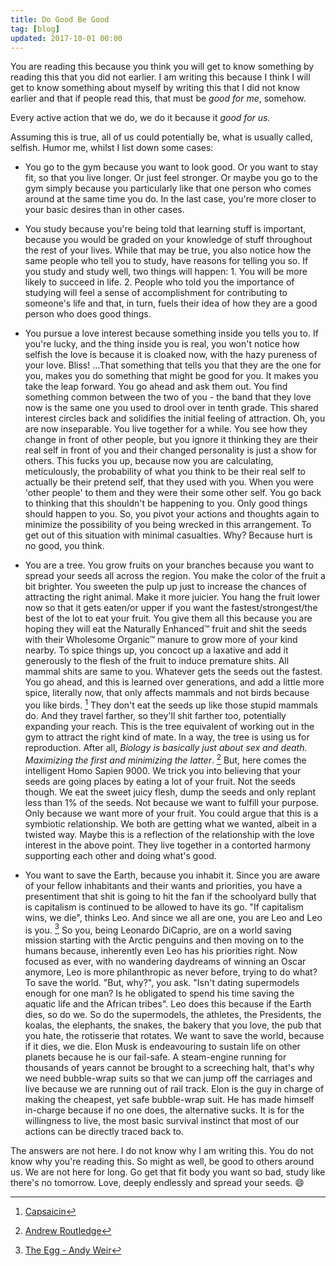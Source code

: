 ```yaml
---
title: Do Good Be Good
tag: [blog]
updated: 2017-10-01 00:00
---
```




You are reading this because you think you will get to know something by reading this that you did not earlier. I am writing this because I think I will get to know something about myself by writing this that I did not know earlier and that if people read this, that must be _good for me_, somehow.

Every active action that we do, we do it because it _good for us._ 

Assuming this is true, all of us could potentially be, what is usually called, selfish. Humor me, whilst I list down some cases:

 - You go to the gym because you want to look good. Or you want to stay fit, so that you live longer. Or just feel stronger. Or maybe 
you go to the gym simply because you particularly like that one person who comes around at the same time you do. In the last case, you're more closer to your basic desires than in other cases.

 - You study because you're being told that learning stuff is important, because you would be graded on your knowledge of stuff throughout the rest of your lives. While that may be true, you also notice how the same people who tell you to study, have reasons for telling you so. If you study and study well, two things will happen: 1. You will be more likely to succeed in life. 2. People who told you the importance of studying will feel a sense of accomplishment for contributing to someone's life and that, in turn, fuels their idea of how they are a good person who does good things.

 - You pursue a love interest because something inside you tells you to. If you're lucky, and the thing inside you is real, you won't notice how selfish the love is because it is cloaked now, with the hazy pureness of your love. Bliss! ...That something that tells you that they are the one for you, makes you do something that might be good for you. It makes you take the leap forward. You go ahead and ask them out. You find something common between the two of you - the band that they love now is the same one you used to drool over in tenth grade. This shared interest circles back and solidifies the initial feeling of attraction. Oh, you are now inseparable. You live together for a while. You see how they change in front of other people, but you ignore it thinking they are their real self in front of you and their changed personality is just a show for others. This fucks you up, because now you are calculating, meticulously, the probability of what you think to be their real self to actually be their pretend self, that they used with you. When you were 'other people' to them and they were their some other self. You go back to thinking that this shouldn't be happening to you. Only good things should happen to you. So, you pivot your actions and thoughts again to minimize the possibility of you being wrecked in this arrangement. To get out of this situation with minimal casualties. Why? Because hurt is no good, you think.

 - You are a tree. You grow fruits on your branches because you want to spread your seeds all across the region. You make the color of the fruit a bit brighter. You sweeten the pulp up just to increase the chances of attracting the right animal. Make it more juicier. You hang the fruit lower now so that it gets eaten/or upper if you want the fastest/strongest/the best of the lot to eat your fruit. You give them all this because you are hoping they will eat the Naturally Enhanced&trade; fruit and shit the seeds with their Wholesome Organic&trade; manure to grow more of your kind nearby. To spice things up, you concoct up a laxative and add it generously to the flesh of the fruit to induce premature shits. All mammal shits are same to you. Whatever gets the seeds out the fastest. You go ahead, and this is learned over generations, and add a little more spice, literally now, that only affects mammals and not birds because you like birds. [^1] They don't eat the seeds up like those stupid mammals do. And they travel farther, so they'll shit farther too, potentially expanding your reach. This is the tree equivalent of working out in the gym to attract the right kind of mate. In a way, the tree is using us for reproduction. After all, *Biology is basically just about sex and death. Maximizing the first and minimizing the latter*. [^2] But, here comes the intelligent Homo Sapien 9000. We trick you into believing that your seeds are going places by eating a lot of your fruit. Not the seeds though. We eat the sweet juicy flesh, dump the seeds and only replant less than 1% of the seeds. Not because we want to fulfill your purpose. Only because we want more of your fruit. You could argue that this is a symbiotic relationship. We both are getting what we wanted, albeit in a twisted way. Maybe this is a reflection of the relationship with the love interest in the above point. They live together in a contorted harmony supporting each other and doing what's good.

 - You want to save the Earth, because you inhabit it. Since you are aware of your fellow inhabitants and their wants and priorities, you have a presentiment that shit is going to hit the fan if the schoolyard bully that is capitalism is continued to be allowed to have its go. "If capitalism wins, we die", thinks Leo. And since we all are one, you are Leo and Leo is you. [^3] So you, being Leonardo DiCaprio, are on a world saving mission starting with the Arctic penguins and then moving on to the humans because, inherently even Leo has his priorities right. Now focused as ever, with no wandering daydreams of winning an Oscar anymore, Leo is more philanthropic as never before, trying to do what? To save the world. "But, why?", you ask. "Isn't dating supermodels enough for one man? Is he obligated to spend his time saving the aquatic life and the African tribes". Leo does this because if the Earth dies, so do we. So do the supermodels, the athletes, the Presidents, the koalas, the elephants, the snakes, the bakery that you love, the pub that you hate, the rotisserie that rotates. We want to save the world, because if it dies, we die. Elon Musk is endeavouring to sustain life on other planets because he is our fail-safe. A steam-engine running for thousands of years cannot be brought to a screeching halt, that's why we need bubble-wrap suits so that we can jump off the carriages and live because we are running out of rail track. Elon is the guy in charge of making the cheapest, yet safe bubble-wrap suit. He has made himself in-charge because if no one does, the alternative sucks. It is for the willingness to live, the most basic survival instinct that most of our actions can be directly traced back to.

The answers are not here. I do not know why I am writing this. You do not know why you're reading this. So might as well, be good to others around us. We are not here for long. Go get that fit body you want so bad, study like there's no tomorrow. Love, deeply endlessly and spread your seeds. &#128516;

 [^1]: [Capsaicin](http://www.nytimes.com/2010/09/21/science/21peppers.html)
 [^2]: [Andrew Routledge](https://www.quora.com/Why-did-some-plants-evolve-sweet-fruits-to-attract-carriers-for-their-seeds-while-others-evolved-bitter-ones-to-avoid-being-eaten/answer/Andrew-Routledge)
 [^3]: [The Egg - Andy Weir](www.galactanet.com/oneoff/theegg_mod.html)